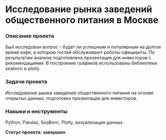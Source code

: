 # Исследование рынка заведений общественного питания в Москве
### Описание проекта
Был исследован вопрос - будет ли успешным и популярным на долгое время кафе, в
котором гостей обслуживают роботы-официанты. По результатам анализа подготовлена
презентация для инвесторов с рекомендациями. В построении графиков использованы
библиотеки seaborn и plotly. 
### Задачи проекта
Исследование рынка заведений общественного питания на основе открытых данных, подготовка презентации для инвесторов.
### Навыки и инструменты
Python, Pandas, SeaBorn, Plotly, визуализация данных

**Статус проекта: завершен.**

